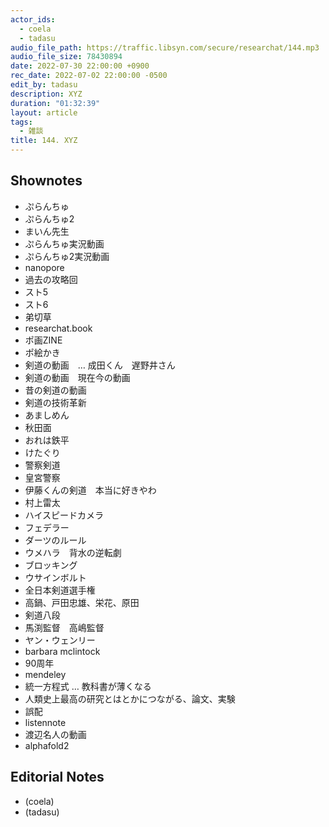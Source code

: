 ```yaml
---
actor_ids:
  - coela
  - tadasu
audio_file_path: https://traffic.libsyn.com/secure/researchat/144.mp3 
audio_file_size: 78430894
date: 2022-07-30 22:00:00 +0900
rec_date: 2022-07-02 22:00:00 -0500
edit_by: tadasu
description: XYZ
duration: "01:32:39"
layout: article
tags:
  - 雑談
title: 144. XYZ
---
```

## Shownotes
- ぷらんちゅ
- ぷらんちゅ2
- まいん先生
- ぷらんちゅ実況動画
- ぷらんちゅ2実況動画
- nanopore
- 過去の攻略回
- スト5
- スト6
- 弟切草
- researchat.book
- ポ画ZINE
- ポ絵かき
- 剣道の動画　… 成田くん　遅野井さん
- 剣道の動画　現在今の動画
- 昔の剣道の動画
- 剣道の技術革新
- あましめん
- 秋田面
- おれは鉄平
- けたぐり
- 警察剣道
- 皇宮警察
- 伊藤くんの剣道　本当に好きやわ
- 村上雷太
- ハイスピードカメラ
- フェデラー
- ダーツのルール
- ウメハラ　背水の逆転劇
- ブロッキング
- ウサインボルト
- 全日本剣道選手権
- 高鍋、戸田忠雄、栄花、原田
- 剣道八段
- 馬渕監督　高嶋監督
- ヤン・ウェンリー
- barbara mclintock
- 90周年
- mendeley
- 統一方程式 … 教科書が薄くなる
- 人類史上最高の研究とはとかにつながる、論文、実験
- 誤配
- listennote
- 渡辺名人の動画
- alphafold2

## Editorial Notes
- (coela)
- (tadasu)
